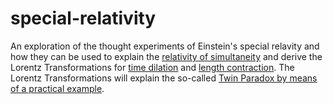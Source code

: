 # special-relativity

An exploration of the thought experiments of Einstein's 
special relavity and how they can be used to explain
the [relativity of simultaneity](./simultaneity.html) and derive the Lorentz 
Transformations for [time dilation](./time-dilation.html) and [length contraction](./length-contraction.html).
The Lorentz Transformations will explain the so-called 
[Twin Paradox by means of a practical example](./twin-paradox.html).